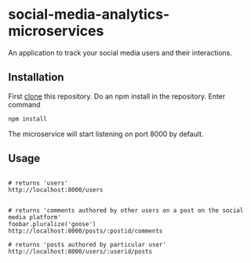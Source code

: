 # social-media-analytics-microservices
An application to track your social media users and their interactions.

## Installation
First [clone]() this repository.
Do an npm install in the repository.
Enter command
 ```bash
npm install
```

The microservice will start listening on port 8000 by default.



## Usage

```node

# returns 'users'
http://localhost:8000/users


# returns 'comments authored by other users on a post on the social media platform'
foobar.pluralize('goose')
http://localhost:8000/posts/:postid/comments

# returns 'posts authored by particular user'
http://localhost:8000/users/:userid/posts

```

